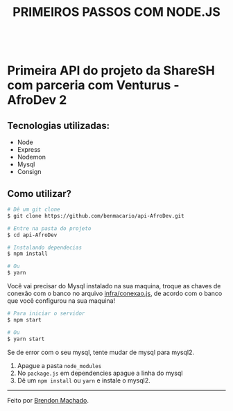 <h1 align="center">PRIMEIROS PASSOS COM NODE.JS<h1>
<br>

Primeira API do projeto da ShareSH com parceria com Venturus - AfroDev 2

## Tecnologias utilizadas:

- Node
- Express
- Nodemon
- Mysql
- Consign

## Como utilizar?

```bash
# Dê um git clone
$ git clone https://github.com/benmacario/api-AfroDev.git

# Entre na pasta do projeto
$ cd api-AfroDev

# Instalando dependecias
$ npm install

# Ou
$ yarn
```

Você vai precisar do Mysql instalado na sua maquina, troque as chaves de conexão com o banco no arquivo [infra/conexao.js](src/infra/conexao.js), de acordo com o banco que você configurou na sua maquina!

```bash
# Para iniciar o servidor
$ npm start

# Ou
$ yarn start
```

Se de error com o seu mysql, tente mudar de mysql para mysql2.

1. Apague a pasta `node_modules`
2. No `package.js` em dependencies apague a linha do mysql
3. Dê um `npm install` ou `yarn` e instale o mysql2.

<hr>

Feito por [Brendon Machado](https://linkedin.com/in/brendon-machado).

